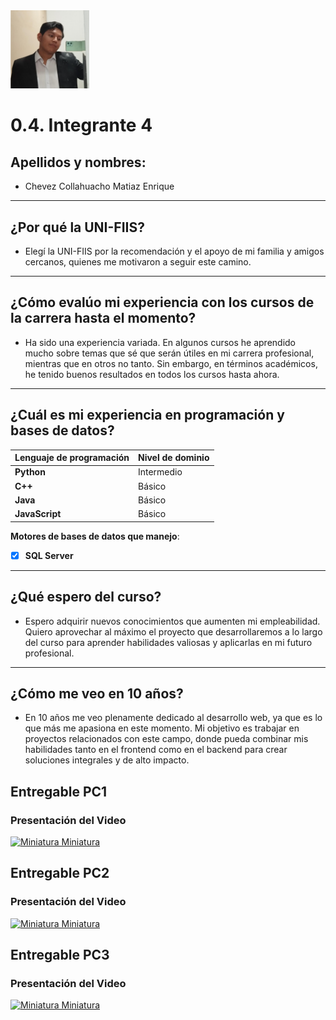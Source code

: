 <img src="0.4.png" alt="0.4" style="width: 25%; height: auto;" />

# 0.4. Integrante 4
## Apellidos y nombres:

- Chevez Collahuacho Matiaz Enrique
---
## ¿Por qué la UNI-FIIS?

- Elegí la UNI-FIIS por la recomendación y el apoyo de mi familia y amigos cercanos, quienes me motivaron a seguir este camino.
---

## ¿Cómo evalúo mi experiencia con los cursos de la carrera hasta el momento?

- Ha sido una experiencia variada. En algunos cursos he aprendido mucho sobre temas que sé que serán útiles en mi carrera profesional, mientras que en otros no tanto. Sin embargo, en términos académicos, he tenido buenos resultados en todos los cursos hasta ahora.
---

## ¿Cuál es mi experiencia en programación y bases de datos?

| Lenguaje de programación | Nivel de dominio |
| ------------------------ | ---------------- |
| **Python**               | Intermedio       |
| **C++**                  | Básico           |
| **Java**                 | Básico           |
| **JavaScript**           | Básico           |

**Motores de bases de datos que manejo**:

- [x] **SQL Server**
---

## ¿Qué espero del curso?

- Espero adquirir nuevos conocimientos que aumenten mi empleabilidad. Quiero aprovechar al máximo el proyecto que desarrollaremos a lo largo del curso para aprender habilidades valiosas y aplicarlas en mi futuro profesional.
---

## ¿Cómo me veo en 10 años?

- En 10 años me veo plenamente dedicado al desarrollo web, ya que es lo que más me apasiona en este momento. Mi objetivo es trabajar en proyectos relacionados con este campo, donde pueda combinar mis habilidades tanto en el frontend como en el backend para crear soluciones integrales y de alto impacto.

## Entregable PC1

### Presentación del Video

[![Miniatura Miniatura](http://img.youtube.com/vi/7gvJtsVDltk/0.jpg)](http://www.youtube.com/watch?v=7gvJtsVDltk)

## Entregable PC2

### Presentación del Video

[![Miniatura Miniatura](http://img.youtube.com/vi/WQNlQxmeowc/0.jpg)](https://www.youtube.com/watch?v=WQNlQxmeowc)

## Entregable PC3

### Presentación del Video

[![Miniatura Miniatura](http://img.youtube.com/vi/UswH7XXmWgA/0.jpg)](https://www.youtube.com/watch?v=UswH7XXmWgA)
